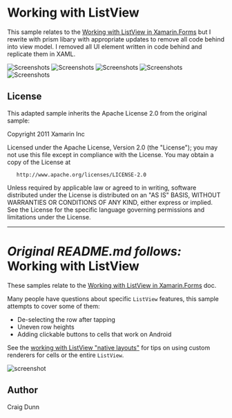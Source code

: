 Working with ListView
=====================

This sample relates to the [Working with ListView in Xamarin.Forms](http://developer.xamarin.com/guides/cross-platform/xamarin-forms/working-with/listview) but I rewrite with prism libary with appropriate updates to remove all code behind into view model. I removed all UI element written in code behind and replicate them in XAML.   

![Screenshots](Screenshots/WorkingWithListview1.png)
![Screenshots](Screenshots/WorkingWithListview2.png)
![Screenshots](Screenshots/WorkingWithListview3.png)
![Screenshots](Screenshots/WorkingWithListview4.png)
![Screenshots](Screenshots/WorkingWithListview5.png)

License
-------

This adapted sample inherits the Apache License 2.0 from the original sample:

   Copyright 2011 Xamarin Inc

   Licensed under the Apache License, Version 2.0 (the "License");
   you may not use this file except in compliance with the License.
   You may obtain a copy of the License at

       http://www.apache.org/licenses/LICENSE-2.0

   Unless required by applicable law or agreed to in writing, software
   distributed under the License is distributed on an "AS IS" BASIS,
   WITHOUT WARRANTIES OR CONDITIONS OF ANY KIND, either express or implied.
   See the License for the specific language governing permissions and
   limitations under the License.

---

*Original README.md follows:*
Working with ListView
==============

These samples relate to the [Working with ListView in Xamarin.Forms](http://developer.xamarin.com/guides/cross-platform/xamarin-forms/working-with/listview) doc.

Many people have questions about specific `ListView` features, this sample attempts to cover some of them:

* De-selecting the row after tapping
* Uneven row heights
* Adding clickable buttons to cells that work on Android

See the [working with ListView "native layouts"](https://github.com/xamarin/xamarin-forms-samples/tree/master/WorkingWithListviewNative) for tips on using custom renderers for cells or the entire `ListView`. 


![screenshot](https://raw.githubusercontent.com/xamarin/xamarin-forms-samples/master/WorkingWithListview/Screenshots/all-sml.png "Colors")


Author
------

Craig Dunn
